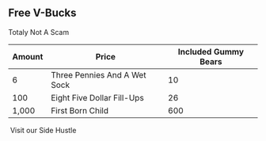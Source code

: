 <!DOCTYPE html>
<html lang="en">
<head>
 
<body>

<div class="container">
  <h2>Free V-Bucks</h2>
  <p>Totaly Not A Scam</p>
  <table class="table table-bordered">
    <thead>
      <tr>
        <th>Amount</th>
        <th>Price</th>
        <th> Included Gummy Bears</th>
      </tr>
    </thead>
    <tbody>
      <tr>
        <td>6</td>
        <td>Three Pennies And A Wet Sock</td>
        <td>10</td>
      </tr>
      <tr>
        <td>100</td>
        <td>Eight Five Dollar Fill-Ups</td>
        <td>26</td>
      </tr>
      <tr>
        <td>1,000</td>
        <td>First Born Child</td>
        <td>600</td>
      </tr>
    </tbody>
  </table>
</div>

</body>
<img src="https://www.google.com/search?q=v+bucks&safe=strict&rlz=1C1GCEA_enUS865US865&source=lnms&tbm=isch&sa=X&ved=2ahUKEwiYrc_Q757mAhVQRK0KHSRTCqUQ_AUoAXoECA0QAw&biw=1920&bih=969#imgrc=bmXabJFi2VP9OM" alt="">
<img style="width:100%>
            <a href="https://linson132.github.io/Blob/">Visit our Side Hustle</a>
</html>

